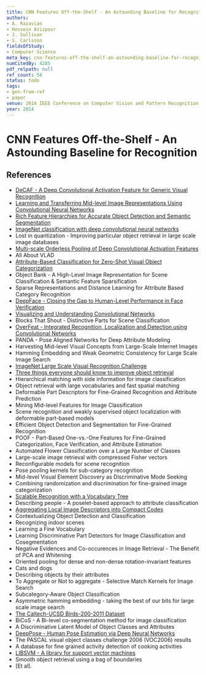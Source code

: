 ```yaml
---
title: CNN Features Off-the-Shelf - An Astounding Baseline for Recognition
authors:
- A. Razavian
- Hossein Azizpour
- J. Sullivan
- S. Carlsson
fieldsOfStudy:
- Computer Science
meta_key: cnn-features-off-the-shelf-an-astounding-baseline-for-recognition
numCitedBy: 4285
pdf_relpath: null
ref_count: 58
status: todo
tags:
- gen-from-ref
- paper
venue: 2014 IEEE Conference on Computer Vision and Pattern Recognition Workshops
year: 2014
---
```


# CNN Features Off-the-Shelf - An Astounding Baseline for Recognition

## References

- [DeCAF - A Deep Convolutional Activation Feature for Generic Visual Recognition](./decaf-a-deep-convolutional-activation-feature-for-generic-visual-recognition.md)
- [Learning and Transferring Mid-level Image Representations Using Convolutional Neural Networks](./learning-and-transferring-mid-level-image-representations-using-convolutional-neural-networks.md)
- [Rich Feature Hierarchies for Accurate Object Detection and Semantic Segmentation](./rich-feature-hierarchies-for-accurate-object-detection-and-semantic-segmentation.md)
- [ImageNet classification with deep convolutional neural networks](./imagenet-classification-with-deep-convolutional-neural-networks.md)
- Lost in quantization - Improving particular object retrieval in large scale image databases
- [Multi-scale Orderless Pooling of Deep Convolutional Activation Features](./multi-scale-orderless-pooling-of-deep-convolutional-activation-features.md)
- All About VLAD
- [Attribute-Based Classification for Zero-Shot Visual Object Categorization](./attribute-based-classification-for-zero-shot-visual-object-categorization.md)
- Object Bank - A High-Level Image Representation for Scene Classification & Semantic Feature Sparsification
- Sparse Representations and Distance Learning for Attribute Based Category Recognition
- [DeepFace - Closing the Gap to Human-Level Performance in Face Verification](./deepface-closing-the-gap-to-human-level-performance-in-face-verification.md)
- [Visualizing and Understanding Convolutional Networks](./visualizing-and-understanding-convolutional-networks.md)
- Blocks That Shout - Distinctive Parts for Scene Classification
- [OverFeat - Integrated Recognition, Localization and Detection using Convolutional Networks](./overfeat-integrated-recognition-localization-and-detection-using-convolutional-networks.md)
- PANDA - Pose Aligned Networks for Deep Attribute Modeling
- Harvesting Mid-level Visual Concepts from Large-Scale Internet Images
- Hamming Embedding and Weak Geometric Consistency for Large Scale Image Search
- [ImageNet Large Scale Visual Recognition Challenge](./imagenet-large-scale-visual-recognition-challenge.md)
- [Three things everyone should know to improve object retrieval](./three-things-everyone-should-know-to-improve-object-retrieval.md)
- Hierarchical matching with side information for image classification
- Object retrieval with large vocabularies and fast spatial matching
- Deformable Part Descriptors for Fine-Grained Recognition and Attribute Prediction
- Mining Mid-level Features for Image Classification
- Scene recognition and weakly supervised object localization with deformable part-based models
- Efficient Object Detection and Segmentation for Fine-Grained Recognition
- POOF - Part-Based One-vs.-One Features for Fine-Grained Categorization, Face Verification, and Attribute Estimation
- Automated Flower Classification over a Large Number of Classes
- Large-scale image retrieval with compressed Fisher vectors
- Reconfigurable models for scene recognition
- Pose pooling kernels for sub-category recognition
- Mid-level Visual Element Discovery as Discriminative Mode Seeking
- Combining randomization and discrimination for fine-grained image categorization
- [Scalable Recognition with a Vocabulary Tree](./scalable-recognition-with-a-vocabulary-tree.md)
- Describing people - A poselet-based approach to attribute classification
- [Aggregating Local Image Descriptors into Compact Codes](./aggregating-local-image-descriptors-into-compact-codes.md)
- Contextualizing Object Detection and Classification
- Recognizing indoor scenes
- Learning a Fine Vocabulary
- Learning Discriminative Part Detectors for Image Classification and Cosegmentation
- Negative Evidences and Co-occurences in Image Retrieval - The Benefit of PCA and Whitening
- Oriented pooling for dense and non-dense rotation-invariant features
- Cats and dogs
- Describing objects by their attributes
- To Aggregate or Not to aggregate - Selective Match Kernels for Image Search
- Subcategory-Aware Object Classification
- Asymmetric hamming embedding - taking the best of our bits for large scale image search
- [The Caltech-UCSD Birds-200-2011 Dataset](./the-caltech-ucsd-birds-200-2011-dataset.md)
- BiCoS - A Bi-level co-segmentation method for image classification
- A Discriminative Latent Model of Object Classes and Attributes
- [DeepPose - Human Pose Estimation via Deep Neural Networks](./deeppose-human-pose-estimation-via-deep-neural-networks.md)
- The PASCAL visual object classes challenge 2006 (VOC2006) results
- A database for fine grained activity detection of cooking activities
- [LIBSVM - A library for support vector machines](./libsvm-a-library-for-support-vector-machines.md)
- Smooth object retrieval using a bag of boundaries
- [Et al].
